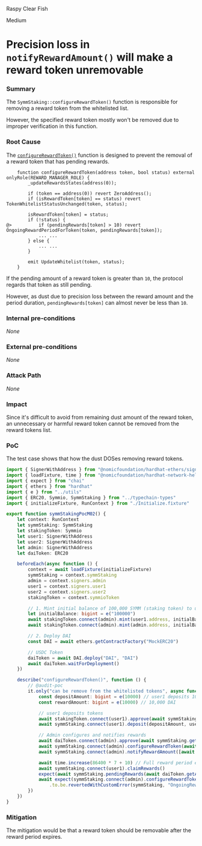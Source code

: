 Raspy Clear Fish

Medium

# Precision loss in `notifyRewardAmount()` will make a reward token unremovable

### Summary

The `SymmStaking::configureRewardToken()` function is responsible for removing a reward token from the whitelisted list.

However, the specified reward token mostly won't be removed due to improper verification in this function.

### Root Cause

The [`configureRewardToken()`](https://github.com/sherlock-audit/2025-03-symm-io-stacking/blob/main/token/contracts/staking/SymmStaking.sol#L312-L335) function is designed to prevent the removal of a reward token that has pending rewards.

```solidity
	function configureRewardToken(address token, bool status) external onlyRole(REWARD_MANAGER_ROLE) {
		_updateRewardsStates(address(0));

		if (token == address(0)) revert ZeroAddress();
		if (isRewardToken[token] == status) revert TokenWhitelistStatusUnchanged(token, status);

		isRewardToken[token] = status;
		if (!status) {
@>			if (pendingRewards[token] > 10) revert OngoingRewardPeriodForToken(token, pendingRewards[token]);
			... ...
		} else {
			... ...
		}

		emit UpdateWhitelist(token, status);
	}
```

If the pending amount of a reward token is greater than `10`, the protocol regards that token as still pending.

However, as dust due to precision loss between the reward amount and the period duration, `pendingRewards[token]` can almost never be less than `10`.


### Internal pre-conditions

*None*

### External pre-conditions

*None*

### Attack Path

*None*

### Impact

Since it's difficult to avoid from remaining dust amount of the reward token, an unnecessary or harmful reward token cannot be removed from the reward tokens list.

### PoC

The test case shows that how the dust DOSes removing reward tokens.

```typescript
import { SignerWithAddress } from "@nomicfoundation/hardhat-ethers/signers"
import { loadFixture, time } from "@nomicfoundation/hardhat-network-helpers"
import { expect } from "chai"
import { ethers } from "hardhat"
import { e } from "../utils"
import { ERC20, Symmio, SymmStaking } from "../typechain-types"
import { initializeFixture, RunContext } from "./Initialize.fixture"

export function symmStakingPocM02() {
	let context: RunContext
	let symmStaking: SymmStaking
	let stakingToken: Symmio
	let user1: SignerWithAddress
	let user2: SignerWithAddress
	let admin: SignerWithAddress
	let daiToken: ERC20

	beforeEach(async function () {
		context = await loadFixture(initializeFixture)
		symmStaking = context.symmStaking
		admin = context.signers.admin
		user1 = context.signers.user1
		user2 = context.signers.user2
		stakingToken = context.symmioToken

		// 1. Mint initial balance of 100,000 SYMM (staking token) to user1, user2, and admin
		let initialBalance: bigint = e("100000")
		await stakingToken.connect(admin).mint(user1.address, initialBalance)
		await stakingToken.connect(admin).mint(admin.address, initialBalance)

		// 2. Deploy DAI
		const DAI = await ethers.getContractFactory("MockERC20")

		// USDC Token
		daiToken = await DAI.deploy("DAI", "DAI")
		await daiToken.waitForDeployment()
	})

	describe("configureRewardToken()", function () {
		// @audit-poc
		it.only("can be remove from the whitelisted tokens", async function () {
			const depositAmount: bigint = e(10000) // user1 deposits 10,000 SYMM
			const rewardAmount: bigint = e(10000) // 10,000 DAI

			// user1 deposits tokens
			await stakingToken.connect(user1).approve(await symmStaking.getAddress(), depositAmount)
			await symmStaking.connect(user1).deposit(depositAmount, user1.address)

			// Admin configures and notifies rewards
			await daiToken.connect(admin).approve(await symmStaking.getAddress(), rewardAmount)
			await symmStaking.connect(admin).configureRewardToken(await daiToken.getAddress(), true)
			await symmStaking.connect(admin).notifyRewardAmount([await daiToken.getAddress()], [rewardAmount])

			await time.increase(86400 * 7 + 10) // Full reward period expires
			await symmStaking.connect(user1).claimRewards()
			expect(await symmStaking.pendingRewards(await daiToken.getAddress())).to.equal("240000") // Still 240000 tokens left even after full reward period
			await expect(symmStaking.connect(admin).configureRewardToken(await daiToken.getAddress(), false))
				.to.be.revertedWithCustomError(symmStaking, "OngoingRewardPeriodForToken")
		})
	})
}
```

### Mitigation

The mitigation would be that a reward token should be removable after the reward period expires.

